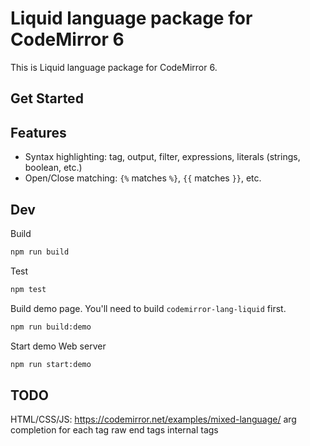 # Liquid language package for CodeMirror 6

This is Liquid language package for CodeMirror 6.

## Get Started

## Features

- Syntax highlighting: tag, output, filter, expressions, literals (strings, boolean, etc.)
- Open/Close matching: `{%` matches `%}`, `{{` matches `}}`, etc.

## Dev

Build

```bash
npm run build
```

Test

```bash
npm test
```

Build demo page. You'll need to build `codemirror-lang-liquid` first.

```bash
npm run build:demo
```

Start demo Web server

```bash
npm run start:demo
```

## TODO

HTML/CSS/JS: https://codemirror.net/examples/mixed-language/
arg completion for each tag
raw
end tags
internal tags
